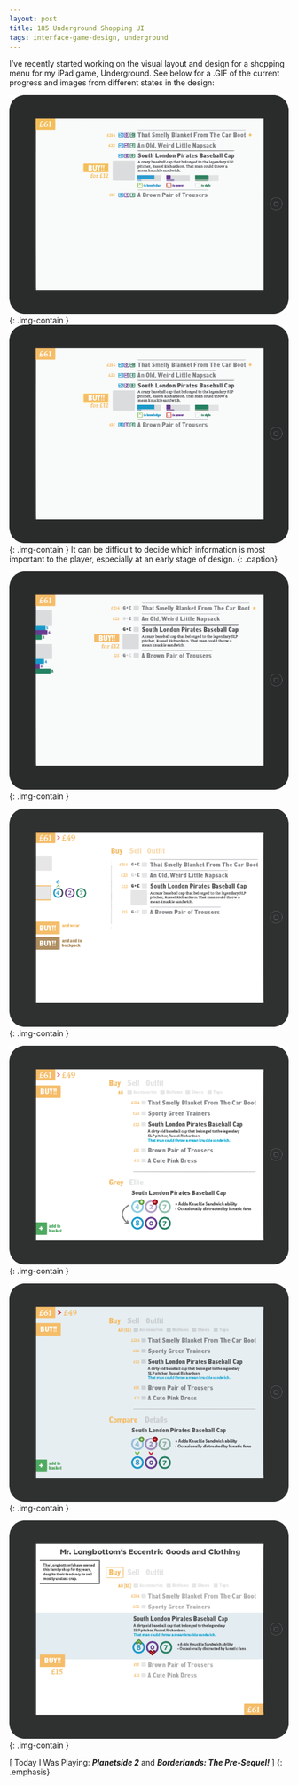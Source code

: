 ```yaml
---
layout: post
title: 185 Underground Shopping UI
tags: interface-game-design, underground
---
```

I’ve recently started working on the visual layout and design for a shopping menu for my iPad game, Underground.  See below for a .GIF of the current progress and images from different states in the design:

![Underground Shopping UI GIF](/img/games/185_Underground_UI.gif "Underground Shopping UI GIF"){: .img-contain }
![Underground Shopping UI 02](/img/games/185_Underground_UI_02.png "Underground Shopping UI 02"){: .img-contain }
It can be difficult to decide which information is most important to the player, especially at an early stage of design.
{: .caption}

![Underground Shopping UI 03](/img/games/185_Underground_UI_03.png "Underground Shopping UI 03"){: .img-contain }

![Underground Shopping UI 04](/img/games/185_Underground_UI_04.png "Underground Shopping UI 04"){: .img-contain }

![Underground Shopping UI 05](/img/games/185_Underground_UI_05.png "Underground Shopping UI 05"){: .img-contain }

![Underground Shopping UI 06](/img/games/185_Underground_UI_06.png "Underground Shopping UI 06"){: .img-contain }

![Underground Shopping UI 07](/img/games/185_Underground_UI_07.png "Underground Shopping UI 07"){: .img-contain }


[ Today I Was Playing: ***Planetside 2*** and ***Borderlands: The Pre-Sequel!*** ]
{: .emphasis}

